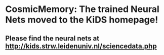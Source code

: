 # CosmicMemory: The trained Neural Nets moved to the KiDS homepage!
## Please find the neural nets at http://kids.strw.leidenuniv.nl/sciencedata.php

